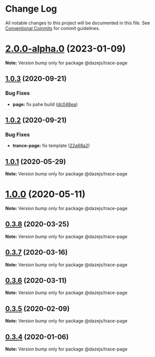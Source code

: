 # Change Log

All notable changes to this project will be documented in this file.
See [Conventional Commits](https://conventionalcommits.org) for commit guidelines.

# [2.0.0-alpha.0](https://github.com/dazejs/daze/compare/@dazejs/trace-page@1.0.3...@dazejs/trace-page@2.0.0-alpha.0) (2023-01-09)

**Note:** Version bump only for package @dazejs/trace-page





## [1.0.3](https://github.com/dazejs/daze/compare/@dazejs/trace-page@1.0.2...@dazejs/trace-page@1.0.3) (2020-09-21)


### Bug Fixes

* **page:** fix pahe build ([dc048ea](https://github.com/dazejs/daze/commit/dc048ea790797fbd1a6147e0ae6d1234a410bfd9))





## [1.0.2](https://github.com/dazejs/daze/compare/@dazejs/trace-page@1.0.1...@dazejs/trace-page@1.0.2) (2020-09-21)


### Bug Fixes

* **trance-page:** fix template ([22a68a2](https://github.com/dazejs/daze/commit/22a68a2e6e2b52b78b66286d32c481d608e6fe1c))





## [1.0.1](https://github.com/dazejs/daze/compare/@dazejs/trace-page@1.0.0...@dazejs/trace-page@1.0.1) (2020-05-29)

**Note:** Version bump only for package @dazejs/trace-page





# [1.0.0](https://github.com/dazejs/daze/compare/@dazejs/trace-page@0.3.8...@dazejs/trace-page@1.0.0) (2020-05-11)

**Note:** Version bump only for package @dazejs/trace-page





## [0.3.8](https://github.com/dazejs/daze/compare/@dazejs/trace-page@0.3.7...@dazejs/trace-page@0.3.8) (2020-03-25)

**Note:** Version bump only for package @dazejs/trace-page





## [0.3.7](https://github.com/dazejs/daze/compare/@dazejs/trace-page@0.3.6...@dazejs/trace-page@0.3.7) (2020-03-16)

**Note:** Version bump only for package @dazejs/trace-page





## [0.3.6](https://github.com/dazejs/daze/compare/@dazejs/trace-page@0.3.5...@dazejs/trace-page@0.3.6) (2020-03-11)

**Note:** Version bump only for package @dazejs/trace-page





## [0.3.5](https://github.com/dazejs/daze/compare/@dazejs/trace-page@0.3.4...@dazejs/trace-page@0.3.5) (2020-02-09)

**Note:** Version bump only for package @dazejs/trace-page





## [0.3.4](https://github.com/dazejs/daze/compare/@dazejs/trace-page@0.3.3...@dazejs/trace-page@0.3.4) (2020-01-06)

**Note:** Version bump only for package @dazejs/trace-page
